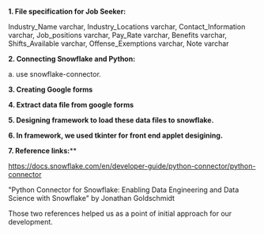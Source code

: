 **1. File specification for Job Seeker:**

Industry_Name varchar,
Industry_Locations varchar,
Contact_Information varchar,
Job_positions varchar,
Pay_Rate varchar,
Benefits varchar,
Shifts_Available varchar,
Offense_Exemptions varchar,
Note varchar

**2. Connecting Snowflake and Python:**

a. use snowflake-connector.

**3. Creating Google forms**

**4. Extract data file from google forms**

**5. Designing framework to load these data files to snowflake.**

**6. In framework, we used tkinter for front end applet desigining.**

**7. Reference links:****

https://docs.snowflake.com/en/developer-guide/python-connector/python-connector

"Python Connector for Snowflake: Enabling Data Engineering and Data Science with Snowflake" by Jonathan Goldschmidt

Those two references helped us as a point of initial approach for our development.



